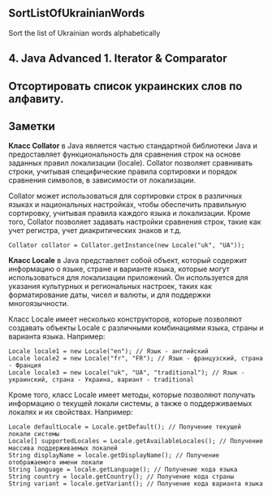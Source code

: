 ## SortListOfUkrainianWords
Sort the list of Ukrainian words alphabetically
## 4. Java Advanced 1. Iterator & Comparator
## Отсортировать список украинских слов по алфавиту.

## Заметки

**Класс Collator** в Java является частью стандартной библиотеки Java и предоставляет функциональность для сравнения строк на основе заданных правил локализации (locale). 
Collator позволяет сравнивать строки, учитывая специфические правила сортировки и порядок сравнения символов, в зависимости от локализации.

Collator может использоваться для сортировки строк в различных языках и национальных настройках, чтобы обеспечить правильную сортировку, учитывая правила каждого языка и локализации. Кроме того, Collator позволяет задавать настройки сравнения строк, такие как учет регистра, учет диакритических знаков и т.д.

``` 
Collator collator = Collator.getInstance(new Locale("uk", "UA"));
```

**Класс Locale** в Java представляет собой объект, который содержит информацию о языке, стране и варианте языка, которые могут использоваться для локализации приложений. Он используется для указания культурных и региональных настроек, таких как форматирование даты, чисел и валюты, и для поддержки многоязычности.

Класс Locale имеет несколько конструкторов, которые позволяют создавать объекты Locale с различными комбинациями языка, страны и варианта языка. Например:
``` 
Locale locale1 = new Locale("en"); // Язык - английский
Locale locale2 = new Locale("fr", "FR"); // Язык - французский, страна - Франция
Locale locale3 = new Locale("uk", "UA", "traditional"); // Язык - украинский, страна - Украина, вариант - traditional
```
Кроме того, класс Locale имеет методы, которые позволяют получать информацию о текущей локали системы, а также о поддерживаемых локалях и их свойствах. Например:
``` 
Locale defaultLocale = Locale.getDefault(); // Получение текущей локали системы
Locale[] supportedLocales = Locale.getAvailableLocales(); // Получение массива поддерживаемых локалей
String displayName = locale.getDisplayName(); // Получение отображаемого имени локали
String language = locale.getLanguage(); // Получение кода языка
String country = locale.getCountry(); // Получение кода страны
String variant = locale.getVariant(); // Получение кода варианта языка
```
